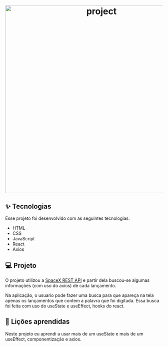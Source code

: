 <h1 align="center">
  <img alt="project" title="project" src="src/assets/images/working.gif" width="600"/>
</h1>

## ✨ Tecnologias

Esse projeto foi desenvolvido com as seguintes tecnologias:

- HTML
- CSS
- JavaScript
- React
- Axios

## 💻 Projeto

O projeto utilizou a [SpaceX REST API](https://github.com/r-spacex/SpaceX-API) e partir dela buscou-se algumas informações (com uso do axios) de cada lançamento. 

Na aplicação, o usuario pode fazer uma busca para que apareça na tela apenas os lançamentos que contem a palavra que foi digitada. Essa busca foi feita com uso do useState e useEffect, hooks do react. 

## 🔖 Lições aprendidas

Neste projeto eu aprendi a usar mais de um useState e mais de um useEffect, componentização e axios.